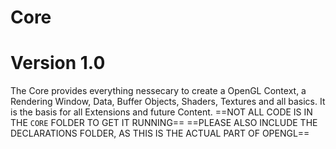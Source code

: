 # Core
# Version 1.0
The Core provides everything nessecary to create a OpenGL Context, a Rendering Window, Data, Buffer Objects, Shaders, Textures and all basics.
It is the basis for all Extensions and future Content.
==NOT ALL CODE IS IN THE `CORE` FOLDER TO GET IT RUNNING==
==PLEASE ALSO INCLUDE THE DECLARATIONS FOLDER, AS THIS IS THE ACTUAL PART OF OPENGL==